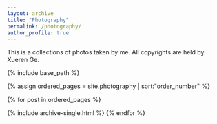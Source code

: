 ```yaml
---
layout: archive
title: "Photography"
permalink: /photography/
author_profile: true
---
```


This is a collections of photos taken by me. All copyrights are held by Xueren Ge.

<nbsp>

{% include base_path %}

{% assign ordered_pages = site.photography | sort:"order_number" %}

{% for post in ordered_pages %}
  <!-- {% include archive-single.html type="grid" %} -->
  {% include archive-single.html %}
{% endfor %}

